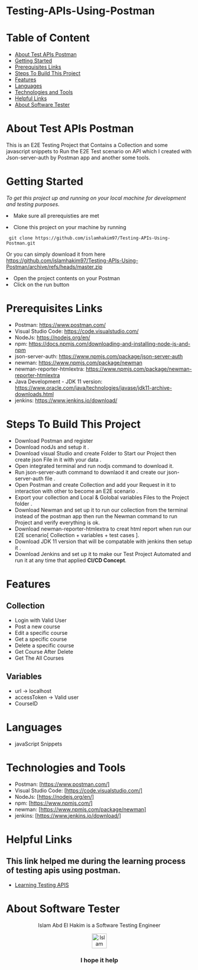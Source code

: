 # Testing-APIs-Using-Postman
# Table of Content
- [About Test APIs Postman](#about-test-apis-postman)
- [Getting Started](#getting-started)
- [Prerequisites Links](#prerequisites-links)
- [Steps To Build This Project](#steps-to-build-this-project)
- [Features](#features)
- [Languages](#languages)
- [Technologies and Tools](#technologies-and-tools)
- [Helpful Links](#helpful-links)
- [About Software Tester](#about-software-tester)

 # About Test APIs Postman
This is an E2E Testing Project that Contains a Collection and some javascript snippets to Run the E2E Test scenario on API which I created with Json-server-auth by Postman app and another some tools.
 
 # Getting Started

  *To get this project up and running on your local machine for development and testing purposes.* <li> Make sure all prerequisties are met  
<li> Clone this project on your machine by running  

     git clone https://github.com/islamhakim97/Testing-APIs-Using-Postman.git

Or you can simply download it from here https://github.com/islamhakim97/Testing-APIs-Using-Postman/archive/refs/heads/master.zip
<li> Open the project contents on your Postman 
<li> Click on the run button
  
  # Prerequisites Links
  - Postman: https://www.postman.com/
  - Visual Studio Code: https://code.visualstudio.com/
  - NodeJs: https://nodejs.org/en/
  - npm: https://docs.npmjs.com/downloading-and-installing-node-js-and-npm
  - json-server-auth: https://www.npmjs.com/package/json-server-auth
  - newman: https://www.npmjs.com/package/newman
  - newman-reporter-htmlextra: https://www.npmjs.com/package/newman-reporter-htmlextra
  - Java Development - JDK 11 version: https://www.oracle.com/java/technologies/javase/jdk11-archive-downloads.html
  - jenkins: https://www.jenkins.io/download/
  
 # Steps To Build This Project 
  - Download Postman and register
  - Download nodJs and setup it .
  - Download visual Studio and create Folder to Start our Project then create json File in it with your data .
  - Open integrated terminal and run nodjs command to download it.
  - Run json-server-auth command to downlaod it and create our json-server-auth file .
  - Open Postman and create Collection and add your Request in it to interaction with other to become an E2E scenario .
  - Export your collection and Local & Golobal variables Files to the Project folder .
  - Download Newman and set up it to run our collection from the terminal instead of the postman app then run the Newman command to run Project and verify everything is ok.
  - Download newman-reporter-htmlextra to creat html report when run our E2E scenario[ Collection + variables + test cases ].
  - Download JDK 11 version that will be compatable with jenkins then setup it .
  - Download Jenkins and set up it to make our Test Project Automated and run it at any time that applied **CI/CD Concept**.
  
#  Features
  
  ## Collection
  - Login with Valid User
  - Post a new course
  - Edit a specific course
  - Get a specific course
  - Delete a specific course
  - Get Course After Delete
  - Get The All Courses
  
 ## Variables
  - url -> localhost
  - accessToken -> Valid user
  - CourseID
# Languages
  - javaScript Snippets 
# Technologies and Tools
  - Postman: [https://www.postman.com/]
  - Visual Studio Code: [https://code.visualstudio.com/]
  - NodeJs: [https://nodejs.org/en/]
  - npm: [https://www.npmjs.com/]
  - newman: [https://www.npmjs.com/package/newman]
  - jenkins: [https://www.jenkins.io/download/]
  
  
# Helpful Links
  ## This link helped me during the learning process of testing apis using postman.
   - <a href="https://www.youtube.com/watch?v=pPLFGdZoLdo&list=PLJ2FoWouEU2yPMIBTGsMRvxjEevIlMi3F">Learning Testing APIS </a>
# About Software Tester
  <div align="center">
  Islam Abd El Hakim is a Software Testing Engineer
  </div>
 <p> </p>
 <p> </p>
  <div align="center">
  <!--  Islam Abd El Hakim LinkedIn -->
  <a href="https://www.linkedin.com/in/islamhakim">
    <img src="https://user-images.githubusercontent.com/33738409/154184172-7a13b01e-6eb1-4134-ae91-c82588a7b27b.png" width="40px" height="40px"  
      alt=" Islam Abd El Hakim Linkedin Profile" />
  </a>
</div>
<p> </p>
<h3 align="center"> I hope it help </h3>
